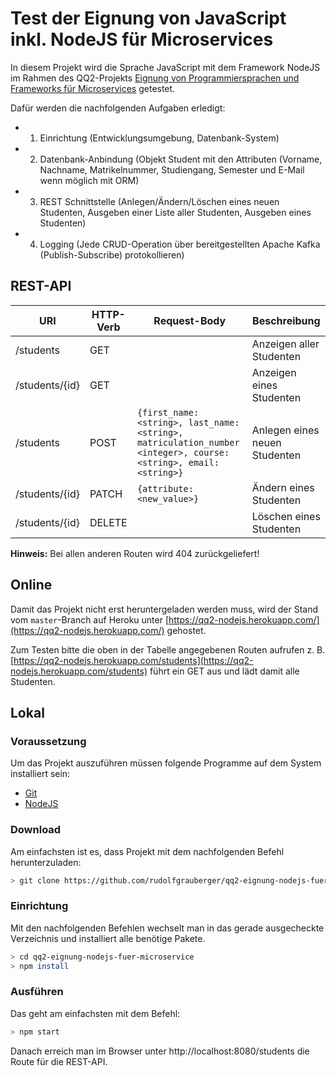 # Test der Eignung von JavaScript inkl. NodeJS für Microservices
In diesem Projekt wird die Sprache JavaScript mit dem Framework NodeJS im Rahmen des QQ2-Projekts [Eignung von Programmiersprachen und Frameworks für Microservices](https://blogs.gm.fh-koeln.de/bente/2018/09/24/qq2-projekt-eignung-von-programmiersprachen-und-frameworks-fuer-microservices/) getestet.

Dafür werden die nachfolgenden Aufgaben erledigt:
- 1. Einrichtung (Entwicklungsumgebung, Datenbank-System)
- 2. Datenbank-Anbindung (Objekt Student mit den Attributen (Vorname, Nachname, Matrikelnummer, Studiengang, Semester und E-Mail wenn möglich mit ORM)
- 3. REST Schnittstelle (Anlegen/Ändern/Löschen eines neuen Studenten, Ausgeben einer Liste aller Studenten, Ausgeben eines Studenten)
- 4. Logging (Jede CRUD-Operation über bereitgestellten Apache Kafka (Publish-Subscribe) protokollieren)

## REST-API

| URI  | HTTP-Verb | Request-Body | Beschreibung |
| ------------- | ------------- | ------------- | ------------- |
| /students  | GET  |   | Anzeigen aller Studenten |
| /students/{id}  | GET  |    | Anzeigen eines Studenten |
| /students | POST | ```{first_name: <string>, last_name: <string>, matriculation_number <integer>, course: <string>, email: <string>}``` | Anlegen eines neuen Studenten |
| /students/{id} | PATCH | ```{attribute: <new_value>}``` | Ändern eines Studenten |
| /students/{id} | DELETE | | Löschen eines Studenten |

**Hinweis:** Bei allen anderen Routen wird 404 zurückgeliefert!

## Online
Damit das Projekt nicht erst heruntergeladen werden muss, wird der Stand vom ```master```-Branch auf Heroku unter [https://qq2-nodejs.herokuapp.com/](https://qq2-nodejs.herokuapp.com/) gehostet.

Zum Testen bitte die oben in der Tabelle angegebenen Routen aufrufen z. B. [https://qq2-nodejs.herokuapp.com/students](https://qq2-nodejs.herokuapp.com/students) führt ein GET aus und lädt damit alle Studenten.

## Lokal
### Voraussetzung
Um das Projekt auszuführen müssen folgende Programme auf dem System installiert sein:
- [Git](https://git-scm.com)
- [NodeJS](https://nodejs.org)

### Download

Am einfachsten ist es, dass Projekt mit dem nachfolgenden Befehl herunterzuladen:

```sh
> git clone https://github.com/rudolfgrauberger/qq2-eignung-nodejs-fuer-microservice.git
```

### Einrichtung
Mit den nachfolgenden Befehlen wechselt man in das gerade ausgecheckte Verzeichnis und installiert alle benötige Pakete.

```sh
> cd qq2-eignung-nodejs-fuer-microservice
> npm install
```

### Ausführen
Das geht am einfachsten mit dem Befehl:

```sh
> npm start
```

Danach erreich man im Browser unter http://localhost:8080/students die Route für die REST-API.
